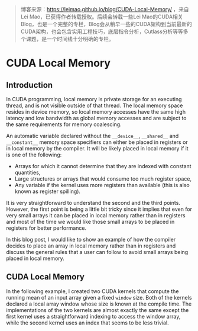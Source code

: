 > 博客来源：https://leimao.github.io/blog/CUDA-Local-Memory/ ，来自Lei Mao，已获得作者转载授权。后续会转载一些Lei Mao的CUDA相关Blog，也是一个完整的专栏，Blog会从稍早一些的CUDA架构到当前最新的CUDA架构，也会包含实用工程技巧，底层指令分析，Cutlass分析等等多个课题，是一个时间线十分明确的专栏。

# CUDA Local Memory

## Introduction

In CUDA programming, local memory is private storage for an executing thread, and is not visible outside of that thread. The local memory space resides in device memory, so local memory accesses have the same high latency and low bandwidth as global memory accesses and are subject to the same requirements for memory coalescing.

An automatic variable declared without the `__device__`, `__shared__` and `__constant__` memory space specifiers can either be placed in registers or in local memory by the compiler. It will be likely placed in local memory if it is one of the following:

- Arrays for which it cannot determine that they are indexed with constant quantities,
- Large structures or arrays that would consume too much register space,
- Any variable if the kernel uses more registers than available (this is also known as register spilling).

It is very straightforward to understand the second and the third points. However, the first point is being a little bit tricky since it implies that even for very small arrays it can be placed in local memory rather than in registers and most of the time we would like those small arrays to be placed in registers for better performance.

In this blog post, I would like to show an example of how the compiler decides to place an array in local memory rather than in registers and discuss the general rules that a user can follow to avoid small arrays being placed in local memory.

## CUDA Local Memory

In the following example, I created two CUDA kernels that compute the running mean of an input array given a fixed `window` size. Both of the kernels declared a local array window whose size is known at the compile time. The implementations of the two kernels are almost exactly the same except the first kernel uses a straightforward indexing to access the window array, while the second kernel uses an index that seems to be less trivial.


